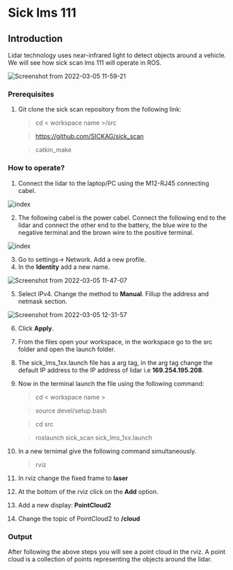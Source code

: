 # Sick lms 111


## Introduction
Lidar technology uses near-infrared light to detect objects around a vehicle. We will see how sick scan lms 111 will operate in ROS.


 ![Screenshot from 2022-03-05 11-59-21](https://user-images.githubusercontent.com/99531399/156871449-1f6674ad-a2cc-407e-a4d4-8b780c620060.png)




### Prerequisites
1. Git clone the sick scan repository from the following link: 
       
      > cd < workspace name >/src
      
      > https://github.com/SICKAG/sick_scan
      
     > catkin_make
  
### How to operate?
1. Connect the lidar to the laptop/PC using the M12-RJ45 connecting cabel.
 
     
    
![index](https://user-images.githubusercontent.com/99531399/156824522-17e690ea-39cd-4705-9b5a-ce5ecdc0677e.jpeg)

2. The following cabel is the power cabel. Connect the following end to the lidar and connect the other end to the battery, the blue wire to the negative terminal and the brown wire to the positive terminal.

![index](https://cdn.sick.com/media/150/1/51/551/IM0039551.png)

3. Go to settings-> Network. Add a new profile. 
4. In the **Identity** add a new name.


![Screenshot from 2022-03-05 11-47-07](https://user-images.githubusercontent.com/99531399/156871078-4646a48a-a7b0-45c7-94fa-9ae98189b5ca.png)



5. Select IPv4. Change the method to **Manual**. Fillup the address and netmask section.


![Screenshot from 2022-03-05 12-31-57](https://user-images.githubusercontent.com/99531399/156872643-4d218510-1460-4672-ad0b-2ddc8f21904a.png)





6. Click **Apply**.
7. From the files open your workspace, in the workspace go to the src folder and open the launch folder.
8. The sick_lms_1xx.launch file has a arg tag, in the arg tag change the default IP address to the IP address of lidar i.e **169.254.195.208**. 
9. Now in the terminal launch the file using the following command: 

     > cd < workspace name >
 
     > source devel/setup.bash
     
     > cd src
 
     > roslaunch sick_scan sick_lms_1xx.launch
10. In a new ternimal give the following command simultaneously.
      
      > rviz
11. In rviz change the fixed frame to **laser**
12. At the bottom of the rviz click on the **Add** option.
13. Add a new display: **PointCloud2**
14. Change the topic of PointCloud2 to **/cloud**

### Output
After following the above steps you will see a point cloud in the rviz. A point cloud is a collection of points representing the objects around the lidar.  

